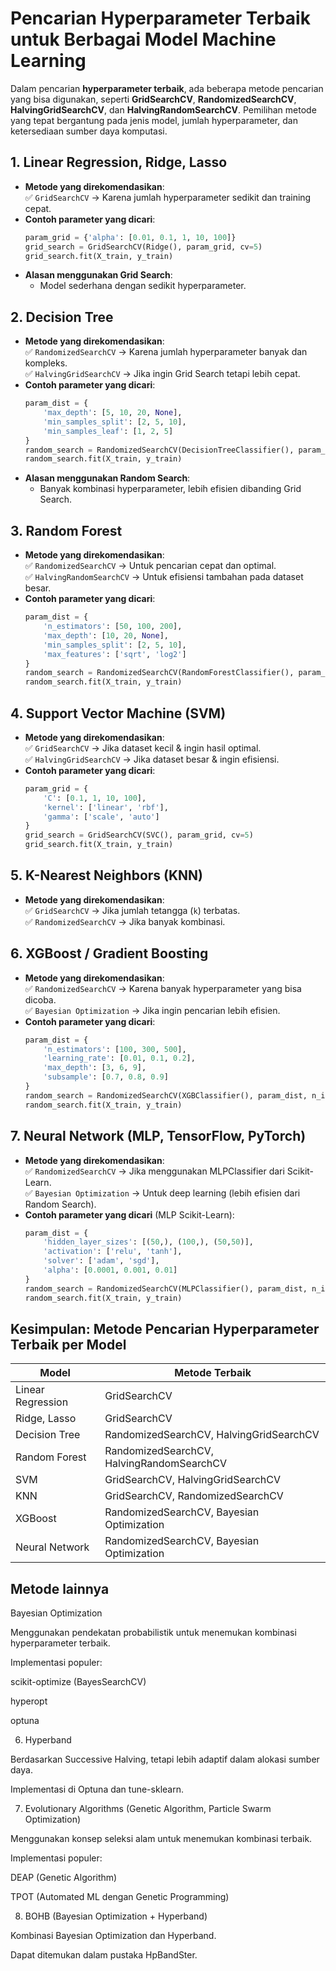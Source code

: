 # Pencarian Hyperparameter Terbaik untuk Berbagai Model Machine Learning

Dalam pencarian **hyperparameter terbaik**, ada beberapa metode pencarian yang bisa digunakan, seperti **GridSearchCV**, **RandomizedSearchCV**, **HalvingGridSearchCV**, dan **HalvingRandomSearchCV**. Pemilihan metode yang tepat bergantung pada jenis model, jumlah hyperparameter, dan ketersediaan sumber daya komputasi.

## 1. Linear Regression, Ridge, Lasso
- **Metode yang direkomendasikan**:  
  ✅ `GridSearchCV` → Karena jumlah hyperparameter sedikit dan training cepat.
- **Contoh parameter yang dicari**:
  ```python
  param_grid = {'alpha': [0.01, 0.1, 1, 10, 100]}
  grid_search = GridSearchCV(Ridge(), param_grid, cv=5)
  grid_search.fit(X_train, y_train)
  ```
- **Alasan menggunakan Grid Search**:
  - Model sederhana dengan sedikit hyperparameter.

## 2. Decision Tree
- **Metode yang direkomendasikan**:  
  ✅ `RandomizedSearchCV` → Karena jumlah hyperparameter banyak dan kompleks.  
  ✅ `HalvingGridSearchCV` → Jika ingin Grid Search tetapi lebih cepat.
- **Contoh parameter yang dicari**:
  ```python
  param_dist = {
      'max_depth': [5, 10, 20, None],
      'min_samples_split': [2, 5, 10],
      'min_samples_leaf': [1, 2, 5]
  }
  random_search = RandomizedSearchCV(DecisionTreeClassifier(), param_dist, n_iter=10, cv=5, random_state=42)
  random_search.fit(X_train, y_train)
  ```
- **Alasan menggunakan Random Search**:
  - Banyak kombinasi hyperparameter, lebih efisien dibanding Grid Search.

## 3. Random Forest
- **Metode yang direkomendasikan**:  
  ✅ `RandomizedSearchCV` → Untuk pencarian cepat dan optimal.  
  ✅ `HalvingRandomSearchCV` → Untuk efisiensi tambahan pada dataset besar.
- **Contoh parameter yang dicari**:
  ```python
  param_dist = {
      'n_estimators': [50, 100, 200],
      'max_depth': [10, 20, None],
      'min_samples_split': [2, 5, 10],
      'max_features': ['sqrt', 'log2']
  }
  random_search = RandomizedSearchCV(RandomForestClassifier(), param_dist, n_iter=15, cv=5, random_state=42)
  random_search.fit(X_train, y_train)
  ```

## 4. Support Vector Machine (SVM)
- **Metode yang direkomendasikan**:  
  ✅ `GridSearchCV` → Jika dataset kecil & ingin hasil optimal.  
  ✅ `HalvingGridSearchCV` → Jika dataset besar & ingin efisiensi.
- **Contoh parameter yang dicari**:
  ```python
  param_grid = {
      'C': [0.1, 1, 10, 100],
      'kernel': ['linear', 'rbf'],
      'gamma': ['scale', 'auto']
  }
  grid_search = GridSearchCV(SVC(), param_grid, cv=5)
  grid_search.fit(X_train, y_train)
  ```

## 5. K-Nearest Neighbors (KNN)
- **Metode yang direkomendasikan**:  
  ✅ `GridSearchCV` → Jika jumlah tetangga (`k`) terbatas.  
  ✅ `RandomizedSearchCV` → Jika banyak kombinasi.

## 6. XGBoost / Gradient Boosting
- **Metode yang direkomendasikan**:  
  ✅ `RandomizedSearchCV` → Karena banyak hyperparameter yang bisa dicoba.  
  ✅ `Bayesian Optimization` → Jika ingin pencarian lebih efisien.
- **Contoh parameter yang dicari**:
  ```python
  param_dist = {
      'n_estimators': [100, 300, 500],
      'learning_rate': [0.01, 0.1, 0.2],
      'max_depth': [3, 6, 9],
      'subsample': [0.7, 0.8, 0.9]
  }
  random_search = RandomizedSearchCV(XGBClassifier(), param_dist, n_iter=20, cv=5, random_state=42)
  random_search.fit(X_train, y_train)
  ```

## 7. Neural Network (MLP, TensorFlow, PyTorch)
- **Metode yang direkomendasikan**:  
  ✅ `RandomizedSearchCV` → Jika menggunakan MLPClassifier dari Scikit-Learn.  
  ✅ `Bayesian Optimization` → Untuk deep learning (lebih efisien dari Random Search).
- **Contoh parameter yang dicari** (MLP Scikit-Learn):
  ```python
  param_dist = {
      'hidden_layer_sizes': [(50,), (100,), (50,50)],
      'activation': ['relu', 'tanh'],
      'solver': ['adam', 'sgd'],
      'alpha': [0.0001, 0.001, 0.01]
  }
  random_search = RandomizedSearchCV(MLPClassifier(), param_dist, n_iter=10, cv=5)
  random_search.fit(X_train, y_train)
  ```

## Kesimpulan: Metode Pencarian Hyperparameter Terbaik per Model
| Model | Metode Terbaik |
|--------|--------------|
| Linear Regression | GridSearchCV |
| Ridge, Lasso | GridSearchCV |
| Decision Tree | RandomizedSearchCV, HalvingGridSearchCV |
| Random Forest | RandomizedSearchCV, HalvingRandomSearchCV |
| SVM | GridSearchCV, HalvingGridSearchCV |
| KNN | GridSearchCV, RandomizedSearchCV |
| XGBoost | RandomizedSearchCV, Bayesian Optimization |
| Neural Network | RandomizedSearchCV, Bayesian Optimization |

## Metode lainnya
Bayesian Optimization

Menggunakan pendekatan probabilistik untuk menemukan kombinasi hyperparameter terbaik.

Implementasi populer:

scikit-optimize (BayesSearchCV)

hyperopt

optuna

6. Hyperband

Berdasarkan Successive Halving, tetapi lebih adaptif dalam alokasi sumber daya.

Implementasi di Optuna dan tune-sklearn.

7. Evolutionary Algorithms (Genetic Algorithm, Particle Swarm Optimization)

Menggunakan konsep seleksi alam untuk menemukan kombinasi terbaik.

Implementasi populer:

DEAP (Genetic Algorithm)

TPOT (Automated ML dengan Genetic Programming)

8. BOHB (Bayesian Optimization + Hyperband)

Kombinasi Bayesian Optimization dan Hyperband.

Dapat ditemukan dalam pustaka HpBandSter.